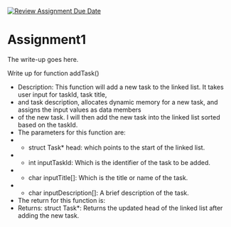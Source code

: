 [![Review Assignment Due Date](https://classroom.github.com/assets/deadline-readme-button-24ddc0f5d75046c5622901739e7c5dd533143b0c8e959d652212380cedb1ea36.svg)](https://classroom.github.com/a/8xUcoGNc)
# Assignment1
The write-up goes here.

Write up for function addTask()
* Description: This function will add a new task to the linked list.  It takes user input for taskId, task title,
* and task description, allocates dynamic memory for a new task, and assigns the input values as data members
* of the new task. I will then add the new task into the linked list sorted based on the taskId.
* The parameters for this function are:
* - struct Task* head: which points to the start of the linked list.
* - int inputTaskId: Which is the identifier of the task to be added.
* - char inputTitle[]: Which is the title or name of the task.
* - char inputDescription[]: A brief description of the task.
* The return for this function is:
* Returns: struct Task*: Returns the updated head of the linked list after adding the new task.


